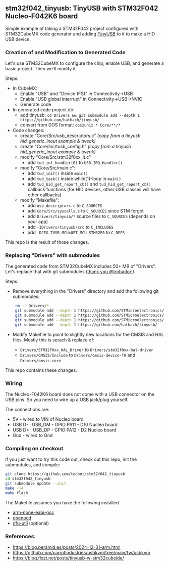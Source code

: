 

## stm32f042_tinyusb: TinyUSB with STM32F042 Nucleo-F042K6 board

Simple example of taking a STM32F042 project configured with STM32CubeMX
code generator and adding [TinyUSB](https://github.com/hathach/tinyusb/) 
to it to make a HID USB device.


### Creation of and Modification to Generated Code

Let's use STM32CubeMX to configure the chip, enable USB, and generate
a basic project.  Then we'll modify it.

Steps:

- In CubeMX:
  - Enable "USB" and "Device (FS)" in Connectivity->USB
  - Enable "USB global interrupt" in Connectivity->USB->NVIC
  - Generate code
- In generated code project dir:
  - add tinyusb: `cd Drivers && git submodule add --depth 1 https://github.com/hathach/tinyusb/`
  - convert from DOS format: `dos2unix * Core/**/*`
- Code changes:
  - create "Core/Src/usb_descriptors.c"  *(copy from a tinyusb hid_generic_inout example & tweak)*
  - create "Core/Inc/tusb_config.h"  *(copy from a tinyusb hid_generic_inout example & tweak)*
  - modify "Core/Src/stm32f0xx_it.c"
    - add `tud_int_handler(0)` to `USB_IRQ_Handler()`
  - modify "Core/Src/main.c":
    - add `tud_init()` inside `main()`
    - add `tud_task()` inside while(1)-loop in `main()`
    - add `tud_hid_get_report_cb()` and `tud_hid_get_report_cb()` callback functions 
      (for HID devices, other USB classes will have other callbacks)
  - modify "Makefile":
    - add `usb_descriptors.c` to `C_SOURCES`
    - add `Core/Src/syscalls.c` to `C_SOURCES` since STM forgot
    - add `Drivers/tinyusb/*` source files to `C_SOURCES` (depends on your app)
    - add `-IDrivers/tinyusb/src` to `C_INCLUDES`
    - add `-DCFG_TUSB_MCU=OPT_MCU_STM32F0` to `C_DEFS`

This repo is the result of those changes.


### Replacing "Drivers" with submodules

The generated code from STM32CubeMX includes 50+ MB of "Drivers". 
Let's replace that with git submodules
([thank you @trobador!](https://mastodon.social/@trobador/114805503128160687)).

Steps: 

- Remove everything in the "Drivers" directory and add the following git submodules:
  ```sh
   rm -r Drivers/*
   git submodule add --depth 1 https://github.com/STMicroelectronics/stm32f0xx-hal-driver.git
   git submodule add --depth 1 https://github.com/STMicroelectronics/cmsis-device-f0.git
   git submodule add --depth 1 https://github.com/STMicroelectronics/cmsis-core.git
   git submodule add --depth 1 https://github.com/hathach/tinyusb/
   ```

- Modify Makefile to point to slightly new locations for the CMSIS and HAL files.
  Mostly this is serach & replace of: 
  - `Drivers/STM32F0xx_HAL_Driver` to `Drivers/stm32f0xx-hal-driver`
  - `Drivers/CMSIS/Include` to `Drivers/cmsis-device-f0` and `Drivers/cmsis-core`

This repo contains these changes. 

### Wiring

The Nucleo-F042K6 board does not come with a USB connector on the USB pins.
So you need to wire up a USB jack/plug yourself.

The connections are:

- 5V - wired to VIN of Nucleo board
- USB D- : USB_DM - GPIO PA11 - D10 Nucleo board 
- USB D+ : USB_DP - GPIO PA12 - D2 Nucleo board 
- Gnd - wired to Gnd


### Compiling on checkout

If you just want to try this code out, check out this repo, init the submodules, 
and compile:

```sh
git clone https://github.com/todbot/stm32f042_tinyusb
cd stm32f042_tinyusb
git submodule update --init
make -j4 
make flash
```

The Makefile assumes you have the following installed

- [arm-none-eabi-gcc](https://developer.arm.com/downloads/-/arm-gnu-toolchain-downloads)
- [openocd](https://openocd.org/)
- [dfu-util](https://dfu-util.sourceforge.net/) (optional)


###  References:
  - https://blog.peramid.es/posts/2024-12-31-arm.html
  - https://github.com/carrotIndustries/usbkvm/tree/main/fw/usbkvm
  - https://blog.flxzt.net/posts/tinyusb-w-stm32cubeide/
